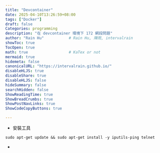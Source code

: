 ```yaml
---
title: "Devcontainer"
date: 2025-04-10T13:26:59+08:00
tags: ["Docker"]
draft: false
Categories: programming
description: "在 devcontainer 環境下 172 網段問題"
author: "Rain Hu"           # Rain Hu, 陣雨, intervalrain
showToc: true
TocOpen: true
math: true                  # KaTex or not
mermaid: true
hidemeta: false
canonicalURL: "https://intervalrain.github.io/"
disableHLJS: true
disableShare: true
disableHLJS: false
hideSummary: false
searchHidden: false
ShowReadingTime: true
ShowBreadCrumbs: true
ShowPostNavLinks: true
ShowCodeCopyButtons: true

---
```

+ 安裝工具
```shell
sudo apt-get update && sudo apt-get install -y iputils-ping telnet
```

+ 